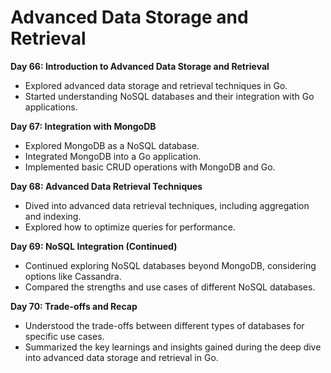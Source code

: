 # Advanced Data Storage and Retrieval

**Day 66: Introduction to Advanced Data Storage and Retrieval**

- Explored advanced data storage and retrieval techniques in Go.
- Started understanding NoSQL databases and their integration with Go applications.

**Day 67: Integration with MongoDB**

- Explored MongoDB as a NoSQL database.
- Integrated MongoDB into a Go application.
- Implemented basic CRUD operations with MongoDB and Go.

**Day 68: Advanced Data Retrieval Techniques**

- Dived into advanced data retrieval techniques, including aggregation and indexing.
- Explored how to optimize queries for performance.

**Day 69: NoSQL Integration (Continued)**

- Continued exploring NoSQL databases beyond MongoDB, considering options like Cassandra.
- Compared the strengths and use cases of different NoSQL databases.

**Day 70: Trade-offs and Recap**

- Understood the trade-offs between different types of databases for specific use cases.
- Summarized the key learnings and insights gained during the deep dive into advanced data storage and retrieval in Go.

